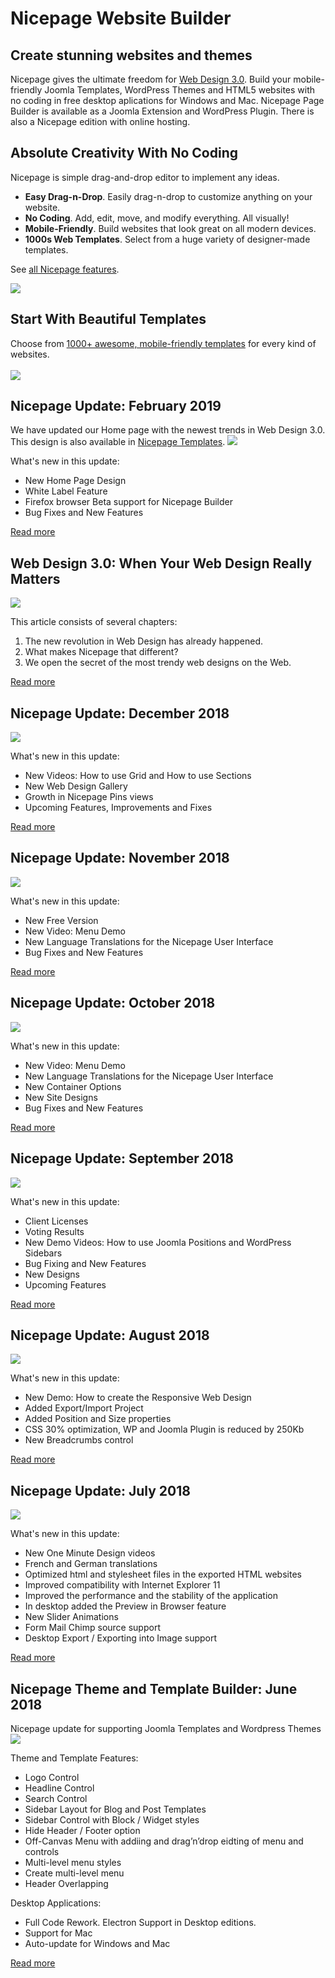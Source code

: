 # Nicepage Website Builder

## Create stunning websites and themes
Nicepage gives the ultimate freedom for <a href="https://nicepage.com/blog/detail/22994/web-design-3-0-when-your-web-design-really-matters">Web Design 3.0</a>.
Build your mobile-friendly Joomla Templates, WordPress Themes and HTML5 websites with no coding in free desktop aplications for Windows and Mac. Nicepage Page Builder is available as a Joomla Extension and WordPress Plugin. There is also a Nicepage edition with online hosting.

## Absolute Creativity With No Coding
Nicepage is simple drag-and-drop editor to implement any ideas.
* **Easy Drag-n-Drop**. Easily drag-n-drop to customize anything on your website.
* **No Coding**. Add, edit, move, and modify everything. All visually!
* **Mobile-Friendly**. Build websites that look great on all modern devices.
* **1000s Web Templates**. Select from a huge variety of designer-made templates.

See <a href="https://nicepage.com/doc/article/11912/key-features">all Nicepage features</a>.

<a href="https://nicepage.com/doc/article/11912/key-features"><img src="absolute-creativity-with-no-coding-with-free-nicepage-website-builder.gif"></a>

## Start With Beautiful Templates
Choose from <a href="https://nicepage.com/templates">1000+ awesome, mobile-friendly templates</a> for every kind of websites.
<br><br>
<a href="https://nicepage.com/templates"><img src="free-nicepage-templates.jpg"></a>

## Nicepage Update: February 2019
We have updated our Home page with the newest trends in Web Design 3.0. This design is also available in <a href="https://nicepage.com/blog/detail/22994/web-design-3-0-when-your-web-design-really-matters">Nicepage Templates</a>.
<a href="https://nicepage.com/questions/25017/nicepage-update-february-2019"><img src="Nicepage-home-page-with-the-newest-trends-in-Web-Design-3-0.jpg"></a>

What's new in this update:
* New Home Page Design
* White Label Feature
* Firefox browser Beta support for Nicepage Builder
* Bug Fixes and New Features

<a href="https://nicepage.com/questions/25017/nicepage-update-february-2019">Read more</a>

## Web Design 3.0: When Your Web Design Really Matters
<a href="https://nicepage.com/blog/detail/22994/web-design-3-0-when-your-web-design-really-matters"><img src="Web-Design-3-0-When-Your-Web-Design-Really-Matters.jpeg"></a>

This article consists of several chapters:
1. The new revolution in Web Design has already happened. 
2. What makes Nicepage that different? 
3. We open the secret of the most trendy web designs on the Web.

<a href="https://nicepage.com/blog/detail/22994/web-design-3-0-when-your-web-design-really-matters">Read more</a>

## Nicepage Update: December 2018
<a href="https://nicepage.com/questions/19980/nicepage-update-december-2018"><img src="Nicepage-web-design-templates-gallery.jpg"></a>

What's new in this update:
* New Videos: How to use Grid and How to use Sections
* New Web Design Gallery
* Growth in Nicepage Pins views
* Upcoming Features, Improvements and Fixes

<a href="https://nicepage.com/questions/19980/nicepage-update-december-2018">Read more</a>

## Nicepage Update: November 2018
<a href="https://nicepage.com/questions/16687/nicepage-update-nov-2018"><img src="Free-Nicepage-templates-on-pinterest.jpg"></a>

What's new in this update:
* New Free Version
* New Video: Menu Demo
* New Language Translations for the Nicepage User Interface
* Bug Fixes and New Features

<a href="https://nicepage.com/questions/16687/nicepage-update-nov-2018">Read more</a>

## Nicepage Update: October 2018
<a href="https://nicepage.com/questions/10239/nicepage-update-oct-2018"><img src="Nicepage-application-plugin-extension-user-interface-UI.png"></a>

What's new in this update:
* New Video: Menu Demo
* New Language Translations for the Nicepage User Interface
* New Container Options
* New Site Designs
* Bug Fixes and New Features

<a href="https://nicepage.com/questions/10239/nicepage-update-oct-2018">Read more</a>

## Nicepage Update: September 2018
<a href="https://nicepage.com/questions/7044/nicepage-update-sep-oct-2018"><img src="free-nicepage-templates-september.jpg"></a>

What's new in this update:
* Client Licenses
* Voting Results
* New Demo Videos: How to use Joomla Positions and WordPress Sidebars
* Bug Fixing and New Features
* New Designs
* Upcoming Features

<a href="https://nicepage.com/questions/7044/nicepage-update-sep-oct-2018">Read more</a>

## Nicepage Update: August 2018
<a href="https://nicepage.com/questions/5311/nicepage-update-august-september-2018"><img src="Nicepage-create-the-Responsive-Web-Design-for-each-device.jpg"></a>

What's new in this update:
* New Demo: How to create the Responsive Web Design
* Added Export/Import Project
* Added Position and Size properties
* CSS 30% optimization, WP and Joomla Plugin is reduced by 250Kb
* New Breadcrumbs control

<a href="https://nicepage.com/questions/5311/nicepage-update-august-september-2018">Read more</a>

## Nicepage Update: July 2018
<a href="https://nicepage.com/questions/2510/nicepage-update-17-jul-2018"><img src="how-to-create-web-design-3-0-in-a-minute.png"></a>

What's new in this update:
* New One Minute Design videos
* French and German translations
* Optimized html and stylesheet files in the exported HTML websites
* Improved compatibility with Internet Explorer 11
* Improved the performance and the stability of the application
* In desktop added the Preview in Browser feature
* New Slider Animations
* Form Mail Chimp source support
* Desktop Export / Exporting into Image support

<a href="https://nicepage.com/questions/2510/nicepage-update-17-jul-2018">Read more</a>

## Nicepage Theme and Template Builder: June 2018
Nicepage update for supporting Joomla Templates and Wordpress Themes
<a href="https://nicepage.com/questions/2488/nicepage-feature-update-june-2018"><img src="Nicepage-editor-for-wordpress-themes-and-joomla-templates.png"></a>

Theme and Template Features:
* Logo Control
* Headline Control
* Search Control
* Sidebar Layout for Blog and Post Templates
* Sidebar Control with Block / Widget styles
* Hide Header / Footer option
* Off-Canvas Menu with addiing and drag’n’drop eidting of menu and controls
* Multi-level menu styles
* Create multi-level menu
* Header Overlapping

Desktop Applications:
* Full Code Rework. Electron Support in Desktop editions.
* Support for Mac
* Auto-update for Windows and Mac

<a href="https://nicepage.com/questions/2488/nicepage-feature-update-june-2018">Read more</a>
